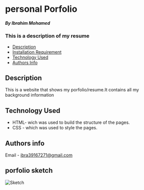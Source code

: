 # personal Porfolio

##### By Ibrahim Mohamed
### This is a description of my resume


+ [Description](#description)
+ [Installation Requirement](#Installation)
+ [Technology Used](#technology-used)
+ [Authors Info](#author-Info)


## Description
<p>This is a website that shows my porfolio/resume.It contains all my background information

## Technology Used
* HTML- wich was used to build the structure of the pages.
* CSS - which was used to style the pages. 
## Authors info
Email - ibra39167271@gmail.com
## porfolio sketch
  ![Sketch](https://github.com/ibrahimmohamed3/week-1-project/assets/132682305/dae15477-392f-4ce9-805a-0967e880d83f)



